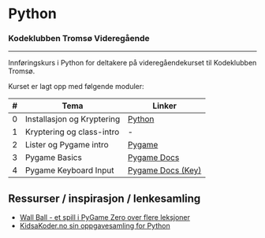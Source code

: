 # Python
### Kodeklubben Tromsø Videregående
---

Innføringskurs i Python for deltakere på videregåendekurset til Kodeklubben Tromsø.

Kurset er lagt opp med følgende moduler:

| # | Tema | Linker |
|---|------|------|
| 0 | Installasjon og Kryptering | [Python](https://python.org) |
| 1 | Kryptering og class-intro  | - |
| 2 | Lister og Pygame intro  | [Pygame](https://pygame.org) |
| 3 | Pygame Basics     |       [Pygame Docs](https://pygame.org/docs) |
| 4 | Pygame Keyboard Input  |  [Pygame Docs (Key)](https://www.pygame.org/docs/ref/key.html)

## Ressurser / inspirasjon / lenkesamling
* [Wall Ball - et spill i PyGame Zero over flere leksjoner](https://wall-ball.readthedocs.io/en/latest/index.html)
* [KidsaKoder.no sin oppgavesamling for Python](http://oppgaver.kidsakoder.no/python/)
